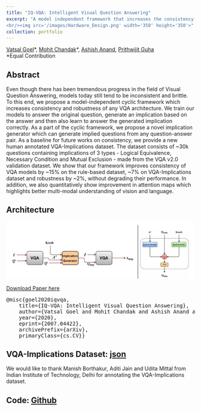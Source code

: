 ```yaml
---
title: "IQ-VQA: Intelligent Visual Question Answering"
excerpt: "A model independent framework that increases the consistency and robustness of any VQA model without degrading its performance.<br/> [Github](https://github.com)
<br/><img src='/images/Hardware_Design.png' width='350' height='350'>"
collection: portfolio
---
```

[Vatsal Goel](https://vatsalg29.github.io/)\*, [Mohit Chandak](https://www.linkedin.com/in/chandakmohit/)\*, [Ashish Anand](https://www.iitg.ac.in/anand.ashish/), [Prithwijit Guha](https://www.iitg.ac.in/eee/pguha.html) <br/>
\*Equal Contribution 

## Abstract
Even though there has been tremendous progress in the field of Visual Question Answering, models today still tend to be inconsistent and brittle. To this end, we propose a 
model-independent cyclic framework which increases consistency and robustness of any VQA architecture. We train our models to answer the original question, generate an implication 
based on the answer and then also learn to answer the generated implication correctly. As a part of the cyclic framework, we propose a novel implication generator which can 
generate implied questions from any question-answer pair. As a baseline for future works on consistency, we provide a new human annotated VQA-Implications dataset. The dataset 
consists of ~30k questions containing implications of 3 types - Logical Equivalence, Necessary Condition and Mutual Exclusion - made from the VQA v2.0 validation dataset. 
We show that our framework improves consistency of VQA models by ~15% on the rule-based dataset, ~7% on VQA-Implications dataset and robustness by ~2%, without degrading their 
performance. In addition, we also quantitatively show improvement in attention maps which highlights better multi-modal understanding of vision and language. <br/>

## Architecture
<img src='/images/IQ-VQA_architecture.JPG'><br/>

[Download Paper here](https://arxiv.org/pdf/2007.04422.pdf)
<pre>
@misc{goel2020iqvqa,
    title={IQ-VQA: Intelligent Visual Question Answering},
    author={Vatsal Goel and Mohit Chandak and Ashish Anand and Prithwijit Guha},
    year={2020},
    eprint={2007.04422},
    archivePrefix={arXiv},
    primaryClass={cs.CV}}
</pre>

## VQA-Implications Dataset: [json](https://github.com)
We would like to thank Manish Borthakur, Aditi Jain and Udita Mittal from Indian Institute of Technology, Delhi for annotating the VQA-Implications dataset. <br/>

## Code: [Github](https://github.com)

